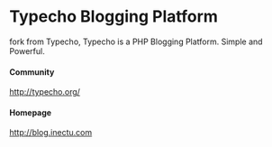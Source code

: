 Typecho Blogging Platform
=========================

fork from Typecho, Typecho is a PHP Blogging Platform. Simple and Powerful.

#### Community
http://typecho.org/


#### Homepage
http://blog.inectu.com
